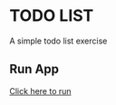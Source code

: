 # TODO LIST
A simple todo list exercise

## Run App
[Click here to run](https://tvn9.github.io/todolist/)
